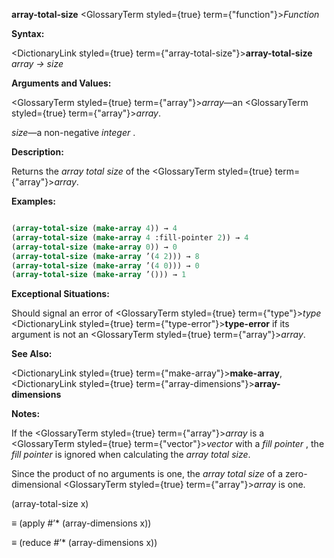 **array-total-size** <GlossaryTerm styled={true} term={"function"}><i>Function</i></GlossaryTerm> 



**Syntax:** 



<DictionaryLink styled={true} term={"array-total-size"}><b>array-total-size</b></DictionaryLink> *array → size* 



**Arguments and Values:** 



<GlossaryTerm styled={true} term={"array"}><i>array</i></GlossaryTerm>—an <GlossaryTerm styled={true} term={"array"}><i>array</i></GlossaryTerm>. 



*size*—a non-negative *integer* . 



**Description:** 



Returns the *array total size* of the <GlossaryTerm styled={true} term={"array"}><i>array</i></GlossaryTerm>. 







 



 



**Examples:**
```lisp

(array-total-size (make-array 4)) → 4 
(array-total-size (make-array 4 :fill-pointer 2)) → 4 
(array-total-size (make-array 0)) → 0 
(array-total-size (make-array ’(4 2))) → 8 
(array-total-size (make-array ’(4 0))) → 0 
(array-total-size (make-array ’())) → 1 

```
**Exceptional Situations:** 



Should signal an error of <GlossaryTerm styled={true} term={"type"}><i>type</i></GlossaryTerm> <DictionaryLink styled={true} term={"type-error"}><b>type-error</b></DictionaryLink> if its argument is not an <GlossaryTerm styled={true} term={"array"}><i>array</i></GlossaryTerm>. 



**See Also:** 



<DictionaryLink styled={true} term={"make-array"}><b>make-array</b></DictionaryLink>, <DictionaryLink styled={true} term={"array-dimensions"}><b>array-dimensions</b></DictionaryLink> 



**Notes:** 



If the <GlossaryTerm styled={true} term={"array"}><i>array</i></GlossaryTerm> is a <GlossaryTerm styled={true} term={"vector"}><i>vector</i></GlossaryTerm> with a *fill pointer* , the *fill pointer* is ignored when calculating the *array total size*. 



Since the product of no arguments is one, the *array total size* of a zero-dimensional <GlossaryTerm styled={true} term={"array"}><i>array</i></GlossaryTerm> is one. 



(array-total-size x) 



*≡* (apply #’\* (array-dimensions x)) 



*≡* (reduce #’\* (array-dimensions x)) 



